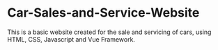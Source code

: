 # Car-Sales-and-Service-Website
This is a basic website created for the sale and servicing of cars, using HTML, CSS, Javascript and Vue Framework.
